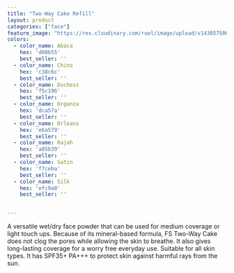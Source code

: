 ```yaml
---
title: "Two-Way Cake Refill"
layout: product
categories: ["face"]
feature_image: "https://res.cloudinary.com/ruel/image/upload/v1438575069/fs/Two_way_cake_refill_PB246663.jpg"
colors:
  - color_name: Abaca
    hex: 'd08b55'
    best_seller: ''
  - color_name: Chino
    hex: 'c38c6c'
    best_seller: ''
  - color_name: Duchess
    hex: 'f5c196'
    best_seller: ''
  - color_name: Organza
    hex: 'dca57a'
    best_seller: ''
  - color_name: Orleans
    hex: 'e6a579'
    best_seller: ''
  - color_name: Rajah
    hex: 'a85b39'
    best_seller: ''    
  - color_name: Satin
    hex: 'f7ceba'
    best_seller: ''
  - color_name: Silk
    hex: 'efc9a0'
    best_seller: ''


---
```

A versatile wet/dry face powder that can be used for medium coverage or light touch ups. Because of its mineral-based formula, FS Two-Way Cake does not clog the pores while allowing the skin to breathe. It also gives long-lasting coverage for a worry free everyday use. Suitable for all skin types. It has SPF35+ PA+++ to protect skin against harmful rays from the sun.

